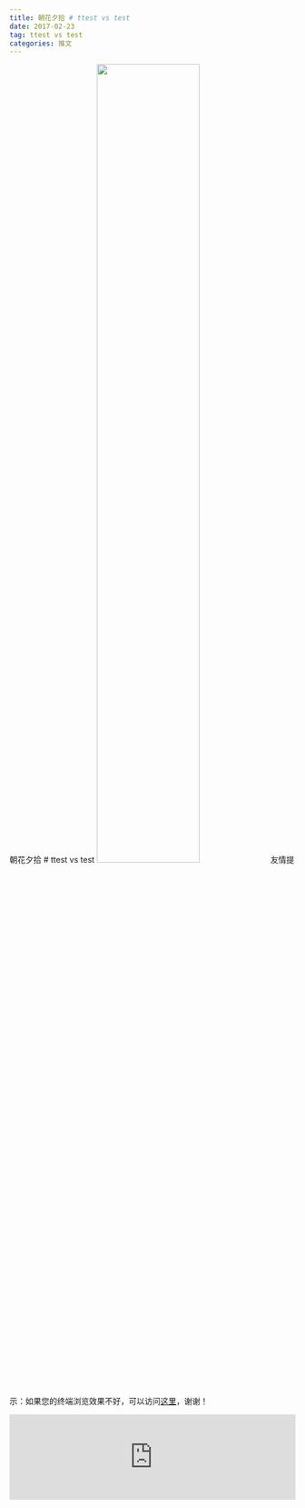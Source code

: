```yaml
---
title: 朝花夕拾 # ttest vs test
date: 2017-02-23
tag: ttest vs test
categories: 推文
---
```

朝花夕拾 # ttest vs test
<img src="http://mmbiz.qpic.cn/mmbiz_png/ACviaWTBFxhZIDYflNBmQvBzQaptjnvCQtTG5IT3iazrSqPI3ia6XOvhwicXjjian4ibhgvSg7a4s6zslZ47a8U9zFKg/0?wx_fmt.png" style="width: 60%; height: auto;"/><!--more-->
友情提示：如果您的终端浏览效果不好，可以访问[这里](https://stata-club.github.io/stata_article/2017-02-23.html)，谢谢！
<iframe src="https://stata-club.github.io/stata_article/2017-02-23.html" id="iframepage" frameborder="0" scrolling="no" marginheight="0" marginwidth="0" width="100%" onLoad="iFrameHeight()"></iframe>
<script type="text/javascript" language="javascript">
function iFrameHeight() {
var ifm= document.getElementById("iframepage");
var subWeb = document.frames ? document.frames["iframepage"].document : ifm.contentDocument;   
if(ifm != null && subWeb != null) {
 ifm.height = subWeb.body.scrollHeight;
} 
} 
</script> 